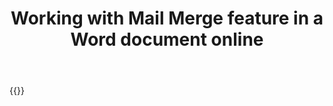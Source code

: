 ﻿---
title: "Working with Mail Merge feature in a Word document online"
articleTitle: "Working with Mail Merge feature"
linktitle: "Mail Merge feature"
type: docs
url: /mail-merge/
description: "Insert, edit, delete Mail Merge feature in a Word document programmatically via Cloud API."
weight: 160
---

{{<list-children-pages>}}
